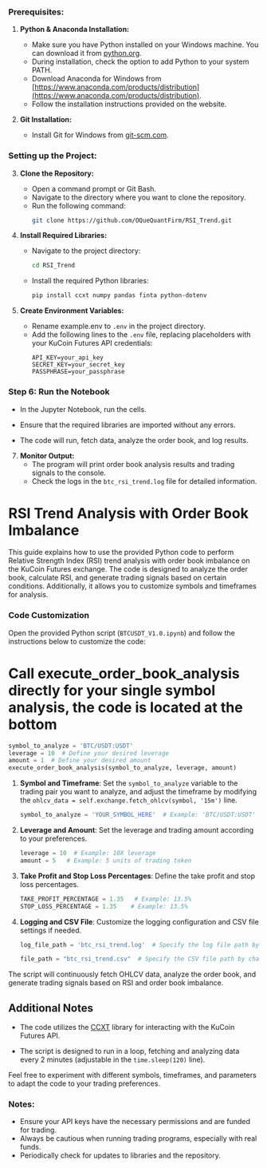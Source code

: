 ### Prerequisites:


1. **Python & Anaconda Installation:**
   - Make sure you have Python installed on your Windows machine. You can download it from [python.org](https://www.python.org/downloads/windows/).
   - During installation, check the option to add Python to your system PATH.
   - Download Anaconda for Windows from [https://www.anaconda.com/products/distribution](https://www.anaconda.com/products/distribution).
   - Follow the installation instructions provided on the website.

2. **Git Installation:**
   - Install Git for Windows from [git-scm.com](https://git-scm.com/download/win).

### Setting up the Project:

3. **Clone the Repository:**
   - Open a command prompt or Git Bash.
   - Navigate to the directory where you want to clone the repository.
   - Run the following command:
     ```bash
     git clone https://github.com/OQueQuantFirm/RSI_Trend.git
     ```

4. **Install Required Libraries:**
   - Navigate to the project directory:
     ```bash
     cd RSI_Trend
     ```
   - Install the required Python libraries:
     ```bash
     pip install ccxt numpy pandas finta python-dotenv
     ```

5. **Create Environment Variables:**
   - Rename example.env to `.env` in the project directory.
   - Add the following lines to the `.env` file, replacing placeholders with your KuCoin Futures API credentials:
     ```plaintext
     API_KEY=your_api_key
     SECRET_KEY=your_secret_key
     PASSPHRASE=your_passphrase
     ```

### Step 6: Run the Notebook

   - In the Jupyter Notebook, run the cells.

   - Ensure that the required libraries are imported without any errors.

   - The code will run, fetch data, analyze the order book, and log results.


7. **Monitor Output:**
   - The program will print order book analysis results and trading signals to the console.
   - Check the logs in the `btc_rsi_trend.log` file for detailed information.


# RSI Trend Analysis with Order Book Imbalance

This guide explains how to use the provided Python code to perform Relative Strength Index (RSI) trend analysis with order book imbalance on the KuCoin Futures exchange. The code is designed to analyze the order book, calculate RSI, and generate trading signals based on certain conditions. Additionally, it allows you to customize symbols and timeframes for analysis.

### Code Customization

Open the provided Python script (`BTCUSDT_V1.0.ipynb`) and follow the instructions below to customize the code:

# Call execute_order_book_analysis directly for your single symbol analysis, the code is located at the bottom

   ```python
   symbol_to_analyze = 'BTC/USDT:USDT'
   leverage = 10  # Define your desired leverage
   amount = 1  # Define your desired amount
   execute_order_book_analysis(symbol_to_analyze, leverage, amount)
   ```

1. **Symbol and Timeframe**: Set the `symbol_to_analyze` variable to the trading pair you want to analyze, and adjust the timeframe by modifying the `ohlcv_data = self.exchange.fetch_ohlcv(symbol, '15m')` line.

   ```python
   symbol_to_analyze = 'YOUR_SYMBOL_HERE'  # Example: 'BTC/USDT:USDT'
   ```

2. **Leverage and Amount**: Set the leverage and trading amount according to your preferences.

   ```python
   leverage = 10  # Example: 10X leverage
   amount = 5   # Example: 5 units of trading token
   ```

3. **Take Profit and Stop Loss Percentages**: Define the take profit and stop loss percentages.

   ```python
   TAKE_PROFIT_PERCENTAGE = 1.35   # Example: 13.5%
   STOP_LOSS_PERCENTAGE = 1.35    # Example: 13.5%
   ```

4. **Logging and CSV File**: Customize the logging configuration and CSV file settings if needed.

   ```python
   log_file_path = 'btc_rsi_trend.log'  # Specify the log file path by changing the symbol name
   ```

   ```python
   file_path = "btc_rsi_trend.csv"  # Specify the CSV file path by changing the symbol name
   ```

The script will continuously fetch OHLCV data, analyze the order book, and generate trading signals based on RSI and order book imbalance.

## Additional Notes

- The code utilizes the [CCXT](https://github.com/ccxt/ccxt) library for interacting with the KuCoin Futures API.

- The script is designed to run in a loop, fetching and analyzing data every 2 minutes (adjustable in the `time.sleep(120)` line).

Feel free to experiment with different symbols, timeframes, and parameters to adapt the code to your trading preferences.

### Notes:
- Ensure your API keys have the necessary permissions and are funded for trading.
- Always be cautious when running trading programs, especially with real funds.
- Periodically check for updates to libraries and the repository.

